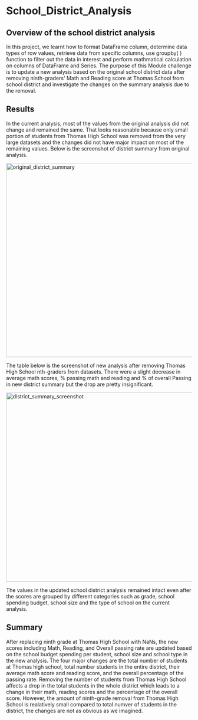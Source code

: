 # School_District_Analysis
## Overview of the school district analysis
In this project, we learnt how to format DataFrame column, determine data types of row values, retrieve data from specific columns, use groupby( ) function to filter out the data in interest and perform mathmatical calculation on columns of DataFrame and Series. The purpose of this Module challenge is to update a new analysis based on the original school district data after removing ninth-graders' Math and Reading score at Thomas School from school district and investigate the changes on the summary analysis due to the removal.  

## Results
In the current analysis, most of the values from the original analysis did not change and remained the same. That looks reasonable because only small portion of students from Thomas High School was removed from the very large datasets and the changes did not have major impact on most of the remaining values. Below is the screenshot of district summary from original analysis. 

<img width="526" alt="original_district_summary" src="https://user-images.githubusercontent.com/92502292/142676743-9021450c-f0ff-40ed-882e-aa295dfc62f9.PNG">

The table below is the screenshot of new analysis after removing Thomas High School nth-graders from datasets. There were a slight decrease in average math scores, % passing math and reading and % of overall Passing in new district summary but the drop are pretty insignificant.
 
<img width="513" alt="district_summary_screenshot" src="https://user-images.githubusercontent.com/92502292/142676869-85ca5226-d794-4c44-8db2-0bc20513bfb4.PNG">

The values in the updated school district analysis remained intact even after the scores are grouped by different categories such as grade, school spending budget, school size and the type of school on the current analysis. 

## Summary
After replacing ninth grade at Thomas High School with NaNs, the new scores including Math, Reading, and Overall passing rate are updated based on the school budget spending per student, school size and school type in the new analysis. The four major changes are the total number of students at Thomas high school, total number students in the entire district, their average math score and reading score, and the overall percentage of the passing rate. Removing the number of students from Thomas High School affects a drop in the total students in the whole district which leads to a change in their math, reading scores and the percentage of the overall score. However, the amount of ninth-grade removal from Thomas High School is realatively small compared to total numver of students in the district, the changes are not as obvious as we imagined.  